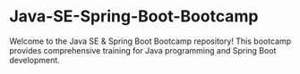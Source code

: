 # Java-SE-Spring-Boot-Bootcamp
Welcome to the Java SE &amp; Spring Boot Bootcamp repository! This bootcamp provides comprehensive training for Java programming and Spring Boot development. 
